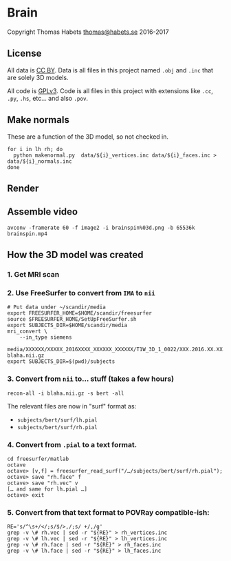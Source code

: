 # Brain

Copyright Thomas Habets <thomas@habets.se> 2016-2017

## License

All data is [CC BY](LICENSE.data.md). Data is all files in this
project named `.obj` and `.inc` that are solely 3D models.

All code is [GPLv3](LICENSE.code.md). Code is all files in this
project with extensions like `.cc`, `.py`, `.hs`, etc… and also
`.pov`.

## Make normals

These are a function of the 3D model, so not checked in.

```
for i in lh rh; do
  python makenormal.py  data/${i}_vertices.inc data/${i}_faces.inc > data/${i}_normals.inc
done
```

## Render

## Assemble video

```
avconv -framerate 60 -f image2 -i brainspin%03d.png -b 65536k brainspin.mp4
```

## How the 3D model was created

### 1. Get MRI scan

### 2. Use FreeSurfer to convert from `IMA` to `nii`

```
# Put data under ~/scandir/media
export FREESURFER_HOME=$HOME/scandir/freesurfer
source $FREESURFER_HOME/SetUpFreeSurfer.sh
export SUBJECTS_DIR=$HOME/scandir/media
mri_convert \
    --in_type siemens
    media/XXXXXX/XXXXX_2016XXXX_XXXXXX_XXXXXX/T1W_3D_1_0022/XXX.2016.XX.XX.XX.XX.XX.XXXX.XXXX.IMA blaha.nii.gz
export SUBJECTS_DIR=$(pwd)/subjects
```

### 3. Convert from `nii` to… stuff (takes a few hours)

```
recon-all -i blaha.nii.gz -s bert -all
```

The relevant files are now in "surf" format as:
* `subjects/bert/surf/lh.pial`
* `subjects/bert/surf/rh.pial`

### 4. Convert from `.pial` to a text format.

```
cd freesurfer/matlab
octave
octave> [v,f] = freesurfer_read_surf("/…/subjects/bert/surf/rh.pial");
octave> save "rh.face" f
octave> save "rh.vec" v
[… and same for lh.pial …]
octave> exit
```

### 5. Convert from that text format to POVRay compatible-ish:

```
RE='s/^\s+/</;s/$/>,/;s/ +/,/g'
grep -v \# rh.vec | sed -r "${RE}" > rh_vertices.inc
grep -v \# lh.vec | sed -r "${RE}" > lh_vertices.inc
grep -v \# rh.face | sed -r "${RE}" > rh_faces.inc
grep -v \# lh.face | sed -r "${RE}" > lh_faces.inc
```
